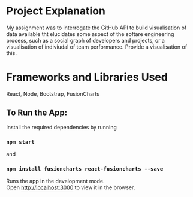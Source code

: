 # Project Explanation 

My assignment was to interrogate the GitHub API to build visualisation of data available tht elucidates some aspect of the softare engineering process, such as a social graph of developers and projects, or a visualisation of indiviudal of team performance. Provide a visualisation of this.

# Frameworks and Libraries Used

React, Node, Bootstrap, FusionCharts

## To Run the App:

Install the required dependencies by running

### `npm start`
and
### `npm install fusioncharts react-fusioncharts --save`

Runs the app in the development mode.\
Open [http://localhost:3000](http://localhost:3000) to view it in the browser.





